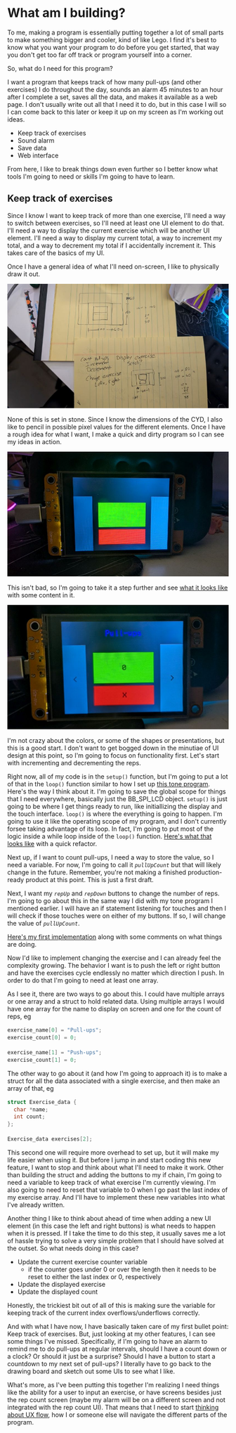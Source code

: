 # What am I building?

To me, making a program is essentially putting together a lot of small parts to make something bigger and cooler, kind of like Lego. I find it's best to know what you want your program to do before you get started, that way you don't get too far off track or program yourself into a corner.

So, what do I need for this program?

I want a program that keeps track of how many pull-ups (and other exercises) I do throughout the day, sounds an alarm 45 minutes to an hour after I complete a set, saves all the data, and makes it available as a web page. I don't usually write out all that I need it to do, but in this case I will so I can come back to this later or keep it up on my screen as I'm working out ideas.

* Keep track of exercises
* Sound alarm
* Save data
* Web interface

From here, I like to break things down even further so I better know what tools I'm going to need or skills I'm going to have to learn.

## Keep track of exercises

Since I know I want to keep track of more than one exercise, I'll need a way to switch between exercises, so I'll need at least one UI element to do that. I'll need a way to display the current exercise which will be another UI element. I'll need a way to display my current total, a way to increment my total, and a way to decrement my total if I accidentally increment it. This takes care of the basics of my UI.

Once I have a general idea of what I'll need on-screen, I like to physically draw it out.

<img src="./img/rep-counter-sketches.jpg" alt="Sketches of a UI for a rep counting app">

None of this is set in stone. Since I know the dimensions of the CYD, I also like to pencil in possible pixel values for the different elements. Once I have a rough idea for what I want, I make a quick and dirty program so I can see my ideas in action.

<img src="./img/rep-counter-rough-ui-01.jpg" alt="First UI draft for rep counting app">

This isn't bad, so I'm going to take it a step further and see [what it looks like](rep-counter-01.ino) with some content in it.

<img src="./img/rep-counter-rough-ui-02.jpg" alt="First UI draft with text">

I'm not crazy about the colors, or some of the shapes or presentations, but this is a good start. I don't want to get bogged down in the minutiae of UI design at this point, so I'm going to focus on functionality first. Let's start with incrementing and decrementing the reps.

Right now, all of my code is in the `setup()` function, but I'm going to put a lot of that in the `loop()` function similar to how I set up [this tone program](../../../example-programs/99-just-for-fun/hello-tone-two-tones.ino). Here's the way I think about it. I'm going to save the global scope for things that I need everywhere, basically just the BB_SPI_LCD object. `setup()` is just going to be where I get things ready to run, like initiallizing the display and the touch interface. `loop()` is where the everything is going to happen. I'm going to use it like the operating scope of my program, and I don't currently forsee taking advantage of its loop. In fact, I'm going to put most of the logic inside a while loop inside of the `loop()` function. [Here's what that looks like](rep-counter-02.ino) with a quick refactor.

Next up, if I want to count pull-ups, I need a way to store the value, so I need a variable. For now, I'm going to call it <var>`pullUpCount`</var> but that will likely change in the future. Remember, you're not making a finished production-ready product at this point. This is just a first draft.

Next, I want my <var>`repUp`</var> and <var>`repDown`</var> buttons to change the number of reps. I'm going to go about this in the same way I did with my tone program I mentioned earlier. I will have an if statement listening for touches and then I will check if those touches were on either of my buttons. If so, I will change the value of <var>`pullUpCount`</var>. 

[Here's my first implementation](rep-counter-03-first-count.ino) along with some comments on what things are doing. 

Now I'd like to implement changing the exercise and I can already feel the complexity growing. The behavior I want is to push the left or right button and have the exercises cycle endlessly no matter which direction I push. In order to do that I'm going to need at least one array. 

As I see it, there are two ways to go about this. I could have multiple arrays or one array and a struct to hold related data. Using multiple arrays I would have one array for the name to display on screen and one for the count of reps, eg

```C++
exercise_name[0] = "Pull-ups";
exercise_count[0] = 0;

exercise_name[1] = "Push-ups";
exercise_count[1] = 0;
```

The other way to go about it (and how I'm going to approach it) is to make a struct for all the data associated with a single exercise, and then make an array of that, eg

```C++
struct Exercise_data {
  char *name;
  int count;
};

Exercise_data exercises[2];
```

This second one will require more overhead to set up, but it will make my life easier when using it. But before I jump in and start coding this new feature, I want to stop and think about what I'll need to make it work. Other than building the struct and adding the buttons to my if chain, I'm going to need a variable to keep track of what exercise I'm currently viewing. I'm also going to need to reset that variable to 0 when I go past the last index of my exercise array. And I'll have to implement these new variables into what I've already written.

Another thing I like to think about ahead of time when adding a new UI element (in this case the left and right buttons) is what needs to happen when it is pressed. If I take the time to do this step, it usually saves me a lot of hassle trying to solve a very simple problem that I should have solved at the outset. So what needs doing in this case?

* Update the current exercise counter variable
  * if the counter goes under 0 or over the length then it needs to be reset to either the last index or 0, respectively
* Update the displayed exercise
* Update the displayed count

Honestly, the trickiest bit out of all of this is making sure the variable for keeping track of the current index overflows/underflows correctly. 

And with what I have now, I have basically taken care of my first bullet point: Keep track of exercises. But, just looking at my other features, I can see some things I've missed. Specifically, if I'm going to have an alarm to remind me to do pull-ups at regular intervals, should I have a count down or a clock? Or should it just be a surprise? Should I have a button to start a countdown to my next set of pull-ups? I literally have to go back to the drawing board and sketch out some UIs to see what I like.

What's more, as I've been putting this together I'm realizing I need things like the ability for a user to input an exercise, or have screens besides just the rep count screen (maybe my alarm will be on a different screen and not integrated with the rep count UI). That means that I need to start [thinking about UX flow](../02-ui-ux-home-screen/), how I or someone else will navigate the different parts of the program.